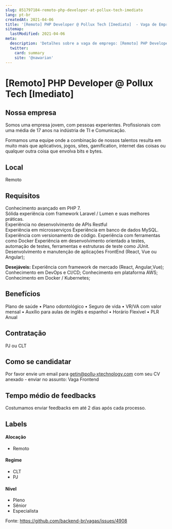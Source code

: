 ```yaml
---
slug: 851797184-remoto-php-developer-at-pollux-tech-imediato
lang: pt-br
createdAt: 2021-04-06
title: '[Remoto] PHP Developer @ Pollux Tech [Imediato]  - Vaga de Emprego'
sitemap:
  lastModified: 2021-04-06
meta:
  description: 'Detalhes sobre a vaga de emprego: [Remoto] PHP Developer @ Pollux Tech [Imediato] '
  twitter:
    card: summary
    site: '@nawarian'
---
```


# [Remoto] PHP Developer @ Pollux Tech [Imediato] 


## Nossa empresa

Somos uma empresa jovem, com pessoas experientes. Profissionais com uma média de 17 anos na indústria de TI e Comunicação.

Formamos uma equipe onde a combinação de nossos talentos resulta em muito mais que aplicativos, jogos, sites, gamification, internet das coisas ou qualquer outra coisa que envolva bits e bytes.


## Local

Remoto

## Requisitos


Conhecimento avançado em PHP 7.						                            
Sólida experiência com framework Laravel / Lumen e suas melhores práticas.                
Experiência no desenvolvimento de APIs Restful                                                                             
Experiência em microsserviços                                                                                                               Experiência em banco de dados MySQL.                                                                                           
Experiência com versionamento de código.                                                                                                    Experiência com ferramentas como Docker                                                                                                     Experiência em desenvolvimento orientado a testes, automação de testes, ferramentas e estruturas de teste como JUnit.				Desenvolvimento e manutenção de aplicações FrontEnd (React, Vue ou Angular);  



**Desejáveis:**
Experiência com framework de mercado (React, Angular,Vue);
Conhecimento em DevOps e CI/CD;                                                                                                            Conhecimento em plataforma AWS;                                                                            
Conhecimento em Docker / Kubernetes;                       
                                               





## Benefícios

Plano de saúde
•	Plano odontológico
•	Seguro de vida
•	VR/VA com valor mensal
•	Auxílio para aulas de inglês e espanhol
•	Horário Flexivel
•	PLR Anual




## Contratação

PJ ou CLT

## Como se candidatar

Por favor envie um email para getin@pollu-xtechnology.com com seu CV anexado - enviar no assunto: Vaga Frontend
## Tempo médio de feedbacks

Costumamos enviar feedbacks em até 2 dias após cada processo.

## Labels

#### Alocação
- Remoto

#### Regime
- CLT
- PJ

#### Nível

- Pleno
- Sênior
- Especialista




Fonte: https://github.com/backend-br/vagas/issues/4908